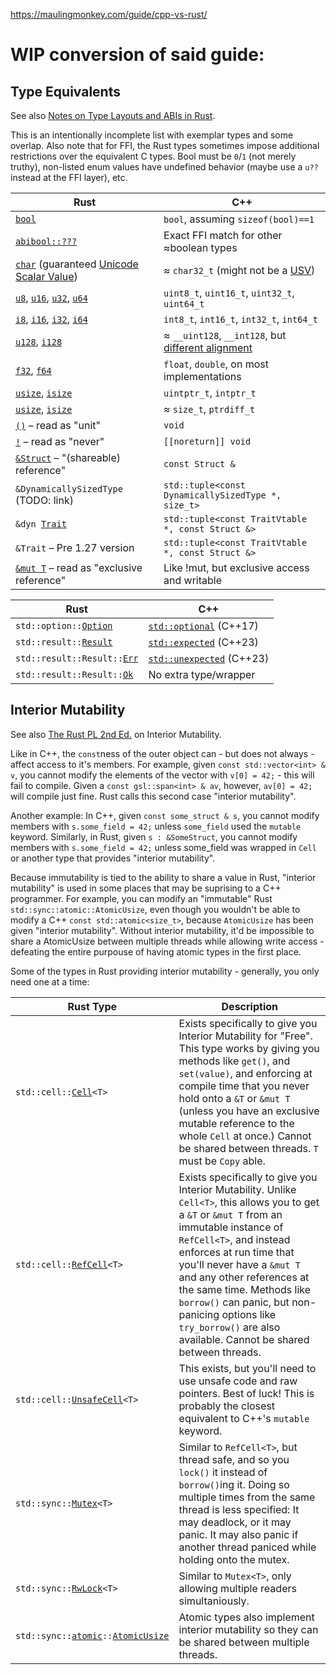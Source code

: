 <https://maulingmonkey.com/guide/cpp-vs-rust/>

# WIP conversion of said guide:

## Type Equivalents

See also [Notes on Type Layouts and ABIs in Rust](https://gankro.github.io/blah/rust-layouts-and-abis/#the-layoutsabis-of-builtins).

This is an intentionally incomplete list with exemplar types and some overlap. Also note that for FFI, the Rust types sometimes impose additional restrictions over the equivalent C types. Bool must be `0`/`1` (not merely truthy), non-listed enum values have undefined behavior (maybe use a `u??` instead at the FFI layer), etc.

| Rust                                                        | C++ |
| ------------------------------------------------------------| ----|
| [`bool`](https://doc.rust-lang.org/std/primitive.bool.html) | `bool`, assuming `sizeof(bool)==1`
| [`abibool::???`](https://docs.rs/abibool/)                  | Exact FFI match for other ≈boolean types
| [`char`](https://doc.rust-lang.org/std/primitive.char.html) (guaranteed [Unicode Scalar Value](https://www.unicode.org/glossary/#unicode_scalar_value)) | ≈ `char32_t` (might not be a [USV](https://www.unicode.org/glossary/#unicode_scalar_value))
| [`u8`](https://doc.rust-lang.org/std/primitive.u8.html), [`u16`](https://doc.rust-lang.org/std/primitive.u16.html), [`u32`](https://doc.rust-lang.org/std/primitive.u32.html), [`u64`](https://doc.rust-lang.org/std/primitive.u64.html)          | `uint8_t`, `uint16_t`, `uint32_t`, `uint64_t`
| [`i8`](https://doc.rust-lang.org/std/primitive.i8.html), [`i16`](https://doc.rust-lang.org/std/primitive.i16.html), [`i32`](https://doc.rust-lang.org/std/primitive.i32.html), [`i64`](https://doc.rust-lang.org/std/primitive.i64.html)          | `int8_t`, `int16_t`, `int32_t`, `int64_t`
| [`u128`](https://doc.rust-lang.org/std/primitive.u128.html), [`i128`](https://doc.rust-lang.org/std/primitive.i128.html) | ≈ `__uint128`, `__int128`, but [different alignment](https://github.com/rust-lang/rust/issues/54341)
| [`f32`](https://doc.rust-lang.org/std/primitive.f32.html), [`f64`](https://doc.rust-lang.org/std/primitive.f64.html) | `float`, `double`, on most implementations
| [`usize`](https://doc.rust-lang.org/std/primitive.usize.html), [`isize`](https://doc.rust-lang.org/std/primitive.isize.html) | `uintptr_t`, `intptr_t`
| [`usize`](https://doc.rust-lang.org/std/primitive.usize.html), [`isize`](https://doc.rust-lang.org/std/primitive.isize.html) | ≈ `size_t`, `ptrdiff_t`
| [`()`](https://doc.rust-lang.org/std/primitive.unit.html) – read as "unit"                         | `void`
| [`!`](https://doc.rust-lang.org/std/primitive.never.html) – read as "never"                        | `[[noreturn]] void`
| [`&Struct`](https://doc.rust-lang.org/std/primitive.reference.html) – "(shareable) reference"      | `const Struct &`
| `&DynamicallySizedType` (TODO: link)                                                               | `std::tuple<const DynamicallySizedType *, size_t>`
| <code>&amp;dyn [Trait](https://doc.rust-lang.org/1.8.0/book/traits.html)</code>                    | `std::tuple<const TraitVtable *, const Struct &>`
| `&Trait` – Pre 1.27 version                                                                        | `std::tuple<const TraitVtable *, const Struct &>`
| [`&mut T`](https://doc.rust-lang.org/std/primitive.reference.html) – read as "exclusive reference" | Like !mut, but exclusive access and writable


| Rust                                                        | C++ |
| ------------------------------------------------------------| ----|
| <code>std::option::[Option](https://doc.rust-lang.org/std/option/enum.Option.html)</code> | [`std::optional`](https://en.cppreference.com/w/cpp/utility/optional) (C++17)
| <code>std::result::[Result](https://doc.rust-lang.org/std/result/enum.Result.html)</code> | [`std::expected`](https://en.cppreference.com/w/cpp/utility/expected) (C++23)
| <code>std::result::Result::[Err](https://doc.rust-lang.org/std/result/enum.Result.html#variant.Err)</code> | [`std::unexpected`](https://en.cppreference.com/w/cpp/utility/expected/unexpected) (C++23)
| <code>std::result::Result::[Ok](https://doc.rust-lang.org/std/result/enum.Result.html#variant.Ok)</code> | No extra type/wrapper

<!-- TODO -->

<!-- TODO: Syntax Equivalents -->

<!-- TODO: The Obvious -->

<!-- TODO: The Less Obvious -->

## Interior Mutability

See also [The Rust PL 2nd Ed.](https://doc.rust-lang.org/book/ch15-05-interior-mutability.html) on Interior Mutability.

Like in C++, the `const`ness of the outer object can - but does not always - affect access to it's members. For example, given `const std::vector<int> & v`, you cannot modify the elements of the vector with `v[0] = 42;` - this will fail to compile. Given a `const gsl::span<int> & av`, however, `av[0] = 42;` will compile just fine. Rust calls this second case "interior mutability".

Another example: In C++, given `const some_struct & s`, you cannot modify members with `s.some_field = 42;` unless `some_field` used the `mutable` keyword. Similarly, in Rust, given `s : &SomeStruct`, you cannot modify members with `s.some_field = 42;` unless some_field was wrapped in `Cell` or another type that provides "interior mutability".

Because immutability is tied to the ability to share a value in Rust, "interior mutability" is used in some places that may be suprising to a C++ programmer. For example, you can modify an "immutable" Rust `std::sync::atomic::AtomicUsize`, even though you wouldn't be able to modify a C++ `const std::atomic<size_t>`, because `AtomicUsize` has been given "interior mutability". Without interior mutability, it'd be impossible to share a AtomicUsize between multiple threads while allowing write access - defeating the entire purpouse of having atomic types in the first place.

Some of the types in Rust providing interior mutability - generally, you only need one at a time:

| Rust Type | Description |
| ----------| ------------|
| <code>std::cell::[Cell](https://doc.rust-lang.org/std/cell/struct.Cell.html)&lt;T&gt;</code> | Exists specifically to give you Interior Mutability for "Free". This type works by giving you methods like `get()`, and `set(value)`, and enforcing at compile time that you never hold onto a `&T` or `&mut T` (unless you have an exclusive mutable reference to the whole `Cell` at once.) Cannot be shared between threads. `T` must be `Copy` able.
| <code>std::cell::[RefCell](https://doc.rust-lang.org/std/cell/struct.RefCell.html)&lt;T&gt;</code> | Exists specifically to give you Interior Mutability. Unlike `Cell<T>`, this allows you to get a `&T` or `&mut T` from an immutable instance of `RefCell<T>`, and instead enforces at run time that you'll never have a `&mut T` and any other references at the same time. Methods like `borrow()` can panic, but non-panicing options like `try_borrow()` are also available. Cannot be shared between threads.
| <code>std::cell::[UnsafeCell](https://doc.rust-lang.org/std/cell/struct.UnsafeCell.html)&lt;T&gt;</code> | This exists, but you'll need to use unsafe code and raw pointers. Best of luck! This is probably the closest equivalent to C++'s `mutable` keyword.
| <code>std::sync::[Mutex](https://doc.rust-lang.org/std/sync/struct.Mutex.html)&lt;T&gt;</code> | Similar to `RefCell<T>`, but thread safe, and so you `lock()` it instead of `borrow()`ing it. Doing so multiple times from the same thread is less specified: It may deadlock, or it may panic. It may also panic if another thread paniced while holding onto the mutex.
| <code>std::sync::[RwLock](https://doc.rust-lang.org/std/sync/struct.RwLock.html)&lt;T&gt;</code> | Similar to `Mutex<T>`, only allowing multiple readers simultaniously.
| <code>std::sync::[atomic](https://doc.rust-lang.org/std/sync/atomic/index.html)::[AtomicUsize](https://doc.rust-lang.org/std/sync/atomic/struct.AtomicUsize.html)</code> | Atomic types also implement interior mutability so they can be shared between multiple threads.

<!-- TODO: Dynamically Sized Types -->
<!-- TODO: Virtual Dispatch -->
<!-- TODO: Function Overloading -->
<!-- TODO: Are we MaulingMonkey yet? -->
